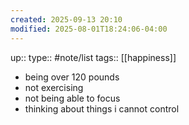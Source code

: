 ```yaml
---
created: 2025-09-13 20:10
modified: 2025-08-01T18:24:06-04:00
---
```

up::
type:: #note/list 
tags:: [[happiness]]

- being over 120 pounds
- not exercising 
- not being able to focus
- thinking about things i cannot control